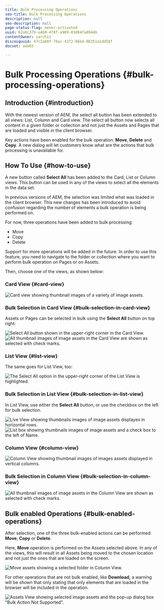 ```yaml
---
title: Bulk Processing Operations
seo-title: Bulk Processing Operations
description: null
seo-description: null
page-status-flag: never-activated
uuid: 62a6c379-a460-4f8f-a909-03d04fa8944b
contentOwner: sarchiz
discoiquuid: 47c2a80f-78ac-4372-86b4-06351a1dd58f
docset: aem65

---
```


# Bulk Processing Operations {#bulk-processing-operations}

## Introduction {#introduction}

With the newest version of AEM, the select all button has been extended to all views: List, Column and Card view. The select all button now selects all content in a given folder or collection and not just the Assets and Pages that are loaded and visible in the client browser.

Key actions have been enabled for the bulk operation: **Move**, **Delete** and **Copy**. A new dialog will let customers know what are the actions that bulk processing is unavailable for.

## How To Use {#how-to-use}

A new button called **Select All** has been added to the Card, List or Column views. This button can be used in any of the views to select all the elements in the data set.

In previous versions of AEM, the selection was limited what was loaded in the client browser. This new changes has been introduced to avoid confusion regarding the number of elements a bulk operation is being performed on.

For now, three operations have been added to bulk processing:

* Move
* Copy
* Delete

Support for more operations will be added in the future.
In order to use this feature, you need to navigate to the folder or collection where you want to perform bulk operation on Pages or on Assets.

Then, choose one of the views, as shown below:

### Card View {#card-view}

![Card view showing thumbnail images of a variety of image assets.](assets/unu.png)

### Bulk Selection in Card View {#bulk-selection-in-card-view}

Assets or Pages can be selected in bulk using the **Select All** button on top right:

![Select All button shown in the upper-right corner in the Card View.](assets/doi.png) ![All thumbnail images of image assets in the Card View are shown as selected with check marks.](assets/trei.png)

### List View {#list-view}

The same goes for List View, too:

![The Select All option in the upper-right corner of the List View is highlighted.](assets/patru_modified.png)

### Bulk Selection in List View {#bulk-selection-in-list-view}

In List View, use either the **Select All** button, or use the checkbox on the left for bulk selection.

![Live View showing thumbnails images of image assets displayes in horizontal rows.](assets/cinci.png) ![List box showing thumbnails images of image assets and a check box to the left of Name.](assets/sase.png)

### Column View {#column-view}

![Column View showing thumbnail images of images assets displayed in vertical columns.](assets/sapte.png)

### Bulk Selection in Column View {#bulk-selection-in-column-view}

![All thumbnail images of image assets in the Column View are shown as selected with check marks.](assets/opt.png)

## Bulk enabled Operations {#bulk-enabled-operations}

After selection, one of the three bulk-enabled actions can be performed: **Move**, **Copy** or **Delete**.

Here, **Move** operation is performed on the Assets selected above. In any of the views, this will result in all Assets being moved to the chosen location and not just the ones that are loaded on the screen.

![Move assets showing a selected folder in Column View.](assets/noua.png)

For other operations that are not bulk enabled, like **Download,** a warning will be shown that only stating that only elements that are loaded in the browser will be included in the operation.

![Assets View showing selected image assets and the pop-up dialog box "Bulk Action Not Supported".](assets/zece.png)
